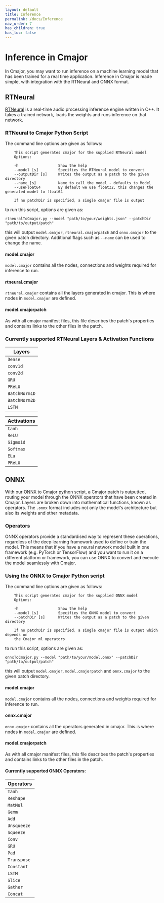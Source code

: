 ```yaml
---
layout: default
title: Inference
permalink: /docs/Inference
nav_order: 7
has_children: true
has_toc: false
---
```


# Inference in Cmajor

In Cmajor, you may want to run inference on a machine learning model that has been trained for a real time application. Inference in Cmajor is made simple, with integration with the RTNeural and ONNX format.

## RTNeural

[RTNeural](https://github.com/jatinchowdhury18/RTNeural) is a real-time audio processing inference engine written in C++. It takes a trained network, loads the weights and runs inference on that network.

### RTNeural to Cmajor Python Script

The command line options are given as follows:

```
    This script generates cmajor for the supplied RTNeural model
    Options:

    -h                  Show the help
    --model [s]         Specifies the RTNeural model to convert
    --outputDir [s]     Writes the output as a patch to the given directory
    --name [s]          Name to call the model - defaults to Model
    --useFloat64        By default we use float32, this changes the generated model to float64

    If no patchDir is specified, a single cmajor file is output
```

to run this script, options are given as:

```shell
rtneuralToCmajor.py --model "path/to/your/weights.json" --patchDir "path/to/output/patch"
```

this will output `model.cmajor`, `rtneural.cmajorpatch` and `onnx.cmajor` to the given patch directory. Additional flags such as `--name` can be used to change the name.

#### model.cmajor

`model.cmajor` contains all the nodes, connections and weights required for inference to run.

#### rtneural.cmajor

`rtneural.cmajor` contains all the layers generated in cmajor. This is where nodes in `model.cmajor` are defined.

#### model.cmajorpatch

As with all cmajor manifest files, this file describes the patch's properties and contains links to the other files in the patch.

### Currently supported RTNeural Layers & Activation Functions

| Layers   |
|------------|
|`Dense`|
|`conv1d`|
|`conv2d`|
|`GRU`|
|`PReLU`|
|`BatchNorm1D`|
|`BatchNorm2D`|
|`LSTM`|

| Activations |
|------------|
|`tanh`|
|`ReLU`|
|`Sigmoid`|
|`Softmax`|
|`ELu`|
|`PReLU`|

## ONNX

With our [ONNX](https://onnx.ai/) to Cmajor python script, a Cmajor patch is outputted, routing your model through the ONNX operators that have been created in Cmajor. Layers are broken down into mathematical functions, known as operators. The `.onnx` format includes not only the model's architecture but also its weights and other metadata.

### Operators

ONNX operators provide a standardised way to represent these operations, regardless of the deep learning framework used to define or train the model. This means that if you have a neural network model built in one framework (e.g. PyTorch or TensorFlow) and you want to run it on a different platform or framework, you can use ONNX to convert and execute the model seamlessly with Cmajor.

### Using the ONNX to Cmajor Python script

The command line options are given as follows:

```
    This script generates cmajor for the supplied ONNX model
    Options:

    -h                  Show the help
    --model [s]         Specifies the ONNX model to convert
    --patchDir [s]      Writes the output as a patch to the given directory

    If no patchDir is specified, a single cmajor file is output which depends on
    the Cmajor ml operators
```

to run this script, options are given as:

```shell
onnxToCmajor.py --model "path/to/your/model.onnx" --patchDir "path/to/output/patch"
```

this will output `model.cmajor`, `model.cmajorpatch` and `onnx.cmajor` to the given patch directory.

#### model.cmajor

`model.cmajor` contains all the nodes, connections and weights required for inference to run.

#### onnx.cmajor

`onnx.cmajor` contains all the operators generated in cmajor. This is where nodes in `model.cmajor` are defined.

#### model.cmajorpatch

As with all cmajor manifest files, this file describes the patch's properties and contains links to the other files in the patch.

#### Currently supported ONNX Operators:

| Operators   |
|------------|
|`Tanh`|
|`Reshape`|
|`MatMul`|
|`Gemm`|
|`Add`|
|`Unsqueeze`|
|`Squeeze`|
|`Conv`|
|`GRU`|
|`Pad`|
|`Transpose`|
|`Constant`|
|`LSTM`|
|`Slice`|
|`Gather`|
|`Concat`|
